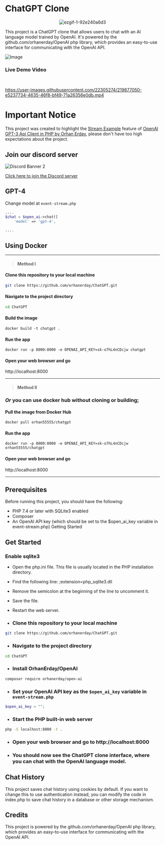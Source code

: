 # ChatGPT Clone

<div align="center">

![ezgif-1-92e240a6d3](https://user-images.githubusercontent.com/22305274/220125119-ccbdb855-bdb9-476f-8f5f-f5d5530f0a24.gif)

</div>

This project is a ChatGPT clone that allows users to chat with an AI language model trained by OpenAI. It's powered by the github.com/orhanerday/OpenAI php library, which provides an easy-to-use interface for communicating with the OpenAI API.

![Image](https://user-images.githubusercontent.com/22305274/219878523-6d8be435-35df-4cce-b2cd-52334f9e7f12.png)

### Live Demo Video
<br>

https://user-images.githubusercontent.com/22305274/219877050-e5237734-4635-46f8-bf49-71a26356e0db.mp4

# Important Notice
This project was created to highlight the [Stream Example](https://github.com/orhanerday/open-ai#stream-example) feature of [OpenAI GPT-3 Api Client in PHP by Orhan Erday](https://github.com/orhanerday/open-ai), please don't have too high expectations about the project.


## Join our discord server

![Discord Banner 2](https://discordapp.com/api/guilds/1047074572488417330/widget.png?style=banner2)

[Click here to join the Discord server](https://discord.gg/xpGUD528XJ)

## GPT-4
Change model at `event-stream.php`
```php
....
$chat = $open_ai->chat([
    'model' => 'gpt-4',

....
```

## Using Docker
<hr>

> #### Method I

#### Clone this repository to your local machine
```sh
git clone https://github.com/orhanerday/ChatGPT.git
```
#### Navigate to the project directory
```sh
cd ChatGPT
```
#### Build the image
```shell
docker build -t chatgpt .
```
#### Run the app
```shell
docker run -p 8000:8000 -e OPENAI_API_KEY=sk-o7hL4nCDcjw chatgpt
```
#### Open your web browser and go

http://localhost:8000
<hr>

> #### Method II

### *Or* you can use docker hub without cloning or building;  

#### Pull the image from Docker Hub

```shell
docker pull orhan55555/chatgpt
```

#### Run the app
```shell
docker run -p 8000:8000 -e OPENAI_API_KEY=sk-o7hL4nCDcjw orhan55555/chatgpt
```
#### Open your web browser and go

http://localhost:8000
<hr>

## Prerequisites
Before running this project, you should have the following:

* PHP 7.4 or later with SQLite3 enabled
* Composer
* An OpenAI API key (which should be set to the $open_ai_key variable in event-stream.php)
Getting Started

## Get Started

### Enable sqlite3

* Open the php.ini file. This file is usually located in the PHP installation directory.
* Find the following line: ;extension=php_sqlite3.dll
* Remove the semicolon at the beginning of the line to uncomment it.
* Save the file.
* Restart the web server.

* ### Clone this repository to your local machine
```sh
git clone https://github.com/orhanerday/ChatGPT.git
```
* ### Navigate to the project directory
```sh
cd ChatGPT
```
* ### Install OrhanErday/OpenAI
```sh
composer require orhanerday/open-ai
```

* ### Set your OpenAI API key as the `$open_ai_key` variable in `event-stream.php`
```php
$open_ai_key = ""; 
```

* ### Start the PHP built-in web server
```sh
php -S localhost:8000 -t .
```
* ### Open your web browser and go to http://localhost:8000

* ### You should now see the ChatGPT clone interface, where you can chat with the OpenAI language model.

## Chat History
This project saves chat history using cookies by default. If you want to change this to use authentication instead, you can modify the code in index.php to save chat history in a database or other storage mechanism.

## Credits
This project is powered by the github.com/orhanerday/OpenAI php library, which provides an easy-to-use interface for communicating with the OpenAI API.
